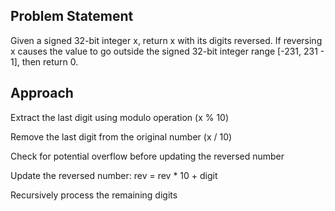 ## Problem Statement

Given a signed 32-bit integer x, return x with its digits reversed. If reversing x causes the value to go outside the signed 32-bit integer range [-231, 231 - 1], then return 0.

## Approach 

Extract the last digit using modulo operation (x % 10)

Remove the last digit from the original number (x / 10)

Check for potential overflow before updating the reversed number

Update the reversed number: rev = rev * 10 + digit

Recursively process the remaining digits
